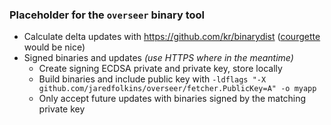 ### Placeholder for the `overseer` binary tool

* Calculate delta updates with https://github.com/kr/binarydist ([courgette](http://dev.chromium.org/developers/design-documents/software-updates-courgette) would be nice)
* Signed binaries and updates *(use HTTPS where in the meantime)*
    * Create signing ECDSA private and private key, store locally
    * Build binaries and include public key with `-ldflags "-X github.com/jaredfolkins/overseer/fetcher.PublicKey=A" -o myapp`
    * Only accept future updates with binaries signed by the matching private key
